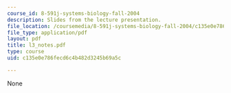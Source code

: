 ```yaml
---
course_id: 8-591j-systems-biology-fall-2004
description: Slides from the lecture presentation.
file_location: /coursemedia/8-591j-systems-biology-fall-2004/c135e0e786fecd6c4b482d3245b69a5c_l3_notes.pdf
file_type: application/pdf
layout: pdf
title: l3_notes.pdf
type: course
uid: c135e0e786fecd6c4b482d3245b69a5c

---
```

None